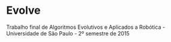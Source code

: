 ﻿# Evolve
Trabalho final de Algoritmos Evolutivos e Aplicados a Robótica - Universidade de São Paulo - 2º semestre de 2015
